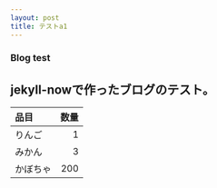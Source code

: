 ```yaml
---
layout: post
title: テストa1
---
```

### Blog test
jekyll-nowで作ったブログのテスト。
---
| 品目 | 数量 |
  |:----|-----:|
  |りんご| 1|
  |みかん| 3|
  |かぼちゃ| 200|
